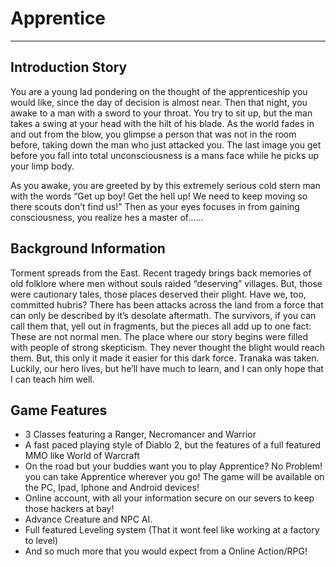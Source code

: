 Apprentice
===============






_______________


Introduction Story
---------------------

You are a young lad pondering on the thought of the apprenticeship you would like, since the day of decision is almost near. Then that night, you awake to a man with a sword to your throat. You try to sit up, but the man takes a swing at your head with the hilt of his blade. As the world fades in and out from the blow, you glimpse a person that was not in the room before, taking down the man who just attacked you. The last image you get before you fall into total unconsciousness is a mans face while he picks up your limp body.

As you awake, you are greeted by by this extremely serious cold stern man with the words “Get up boy! Get the hell up! We need to keep moving so there scouts don’t find us!” Then as your eyes focuses in from gaining consciousness, you realize hes a master of……

Background Information
-----------------------------

Torment spreads from the East. Recent tragedy brings back memories of old folklore where men without souls raided “deserving” villages. But, those were cautionary tales, those places deserved their plight. Have we, too, committed hubris? There has been attacks across the land from a force that can only be described by it’s desolate aftermath. The survivors, if you can call them that, yell out in fragments, but the pieces all add up to one fact: These are not normal men. The place where our story begins were filled with people of strong skepticism. They never thought the blight would reach them. But, this only it made it easier for this dark force. Tranaka was taken. Luckily, our hero lives, but he’ll have much to learn, and I can only hope that I can teach him well.

Game Features
--------------------

* 3 Classes featuring a Ranger, Necromancer and Warrior
* A fast paced playing style of Diablo 2, but the features of a full featured MMO like World of Warcraft
* On the road but your buddies want you to play Apprentice? No Problem! you can take Apprentice wherever you go! The game will be available on the PC, Ipad, Iphone and Android devices!
* Online account, with all your information secure on our severs to keep those hackers at bay!
* Advance Creature and NPC AI.
* Full featured Leveling system (That it wont feel like working at a factory to level)
* And so much more that you would expect from a Online Action/RPG!

